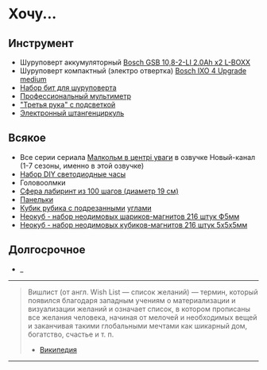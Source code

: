# Хочу...

## Инструмент
- Шуруповерт аккумуляторный [Bosch GSB 10,8-2-LI 2.0Ah x2 L-BOXX][shurupovert]
- Шуруповерт компактный (электро отвертка) [Bosch IXO 4 Upgrade medium][otvertka]
- [Набор бит для шуруповерта][bitynashurupovert]
- [Профессиональный мультиметр][multimetr]
- ["Третья рука" с подсветкой][extrahand]
- [Электронный штангенциркуль][micrometer]

## Всякое
- Все серии сериала [Малкольм в центрі уваги][malcolm] в озвучке Новый-канал (1-7 сезоны, именно в этой озвучке)
- [Набор DIY светодиодные часы][diyledclock]
- Головоолмки
 - [Сфера лабиринт из 100 шагов (диаметр 19 см)][labirint]
 - [Панельки][panels]
 - [Кубик рубика с подрезанными][rubikangle] [углами][rubikangle2]
 - [Неокуб - набор неодимовых шариков-магнитов 216 штук Ф5мм][neocubeball]
 - [Неокуб - набор неодимовых кубиков-магнитов 216 штук 5х5х5мм][neocubecube]

## Долгосрочное
- _


[wishlist]: http://www.wikiwand.com/ru/Вишлист
[malcolm]: https://uk.wikipedia.org/wiki/Малкольм_у_центрі_уваги
[diyledclock]: https://ru.aliexpress.com/item/2016-new-come-Compact-4-digit-DIY-Digital-LED-Clock-Kit-Light-Control-Temperature-Date-Time/32619347593.html
[labirint]: https://ru.aliexpress.com/item/3D-Space-Puzzle-Perplexus-Magnetic-Ball-Educational-Maze-Cube-Intellect-IQ-Trainer-Game-Amazing-Balance-Toy/32419635749.html
[panels]: https://ru.aliexpress.com/item/8-Panels-3-Rings-Black-Magic-Folding-Puzzle-Cube-Twisty/32409069486.html
[rubikangle]: https://ru.aliexpress.com/item/2015-NEW-ShengShou-Magic-Cube-Professional-3x3x3-Rainbow-Cubo-Magico-Puzzle-Speed-Classic-Toys-Learning-Education/32337826546.html
[rubikangle2]: https://ru.aliexpress.com/item/3x3x3-Cyclone-Boys-Magic-Cube-Puzzle-Cubes-Speed-Cubo-Square-Puzzle-No-Sticker-Rainbow-Gifts-Educational/32713235049.html
[neocubeball]: https://ru.aliexpress.com/item/13Colors-Option-5mm-216-pcs-Neo-Cube-Magic-Cube-Puzzle-Metaballs-Magnetic-Balls-with-metal-box/32757115162.html
[neocubecube]:https://ru.aliexpress.com/item/216Pcs-Magnet-Beads-Magnetic-Cube-5mm-Square-Balls-Cubo-Magico-4-on-4-Creatives-Toy-for/32750565020.html
[shurupovert]:https://market.yandex.ru/product/10589353
[otvertka]:https://market.yandex.ru/product/8482956
[bitynashurupovert]:http://www.dns-shop.ru/product/e1e7a90d00363361/nabor-bit-bosch-2607017164/
[multimetr]:https://ru.aliexpress.com/item/HYELEC-MS8236-6000-Counts-Digital-Multimeter-with-T-RMS-USB-1000V-10A-60M-Ohm-100mF-10MHz/32531814702.html
[extrahand]:https://ru.aliexpress.com/item/Adjustable-3-5X-12X-Helping-Hand-Clip-LED-Light-Magnifying-Glass-Lens-Desk-Desktop-Table-Magnifier/32753379905.html
[micrometer]:https://ru.aliexpress.com/item/V1NF-Digital-Vernier-Caliper-Gauge-Micrometer-Electronic-LCD-With-Case-150mm-Free-Shipping/32647747511.html

-------
> Вишлист (от англ. Wish List — список желаний) — термин, который появился благодаря западным 
учениям о материализации и визуализации желаний и означает список, в котором прописаны все 
желания человека, начиная от мелочей и необходимых вещей и заканчивая такими глобальными 
мечтами как шикарный дом, богатство, счастье и т. п.
> - [Википедия][wishlist]

-------
